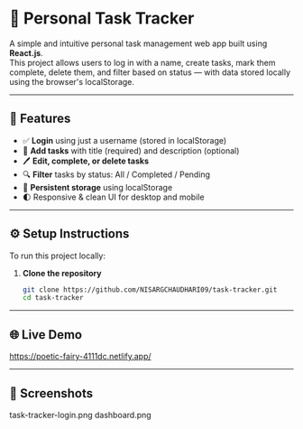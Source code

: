 # 📝 Personal Task Tracker

A simple and intuitive personal task management web app built using **React.js**.  
This project allows users to log in with a name, create tasks, mark them complete, delete them, and filter based on status — with data stored locally using the browser's localStorage.

---

## 📌 Features

- ✅ **Login** using just a username (stored in localStorage)
- 📝 **Add tasks** with title (required) and description (optional)
- 🖊️ **Edit, complete, or delete tasks**
- 🔍 **Filter** tasks by status: All / Completed / Pending
- 💾 **Persistent storage** using localStorage
- 🌓 Responsive & clean UI for desktop and mobile

---

## ⚙️ Setup Instructions

To run this project locally:

1. **Clone the repository**  
   ```bash
   git clone https://github.com/NISARGCHAUDHARI09/task-tracker.git
   cd task-tracker

---

## 🌐 Live Demo
https://poetic-fairy-4111dc.netlify.app/

---

## 📸 Screenshots
task-tracker-login.png
dashboard.png
